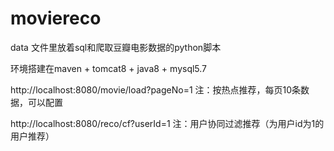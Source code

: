 # moviereco

data 文件里放着sql和爬取豆瓣电影数据的python脚本

环境搭建在maven + tomcat8 + java8 + mysql5.7

http://localhost:8080/movie/load?pageNo=1
注：按热点推荐，每页10条数据，可以配置

http://localhost:8080/reco/cf?userId=1
注：用户协同过滤推荐（为用户id为1的用户推荐）
